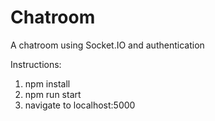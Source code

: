# Chatroom
A chatroom using Socket.IO and authentication


Instructions:

1. npm install
2. npm run start
3. navigate to localhost:5000
